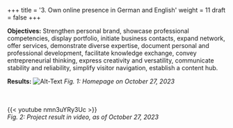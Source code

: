 +++
title = '3. Own online presence in German and English'
weight = 11
draft = false
+++

**Objectives:** Strengthen personal brand, showcase professional competencies, display portfolio, initiate business contacts, expand network, offer services, demonstrate diverse expertise, document personal and professional development, facilitate knowledge exchange, convey entrepreneurial thinking, express creativity and versatility, communicate stability and reliability, simplify visitor navigation, establish a content hub.  

**Results:**
![Alt-Text](/img/p3.1.jpg)
*Fig. 1: Homepage on October 27, 2023*  
</br></br>  


{{< youtube nmn3uYRy3Uc >}}  
*Fig. 2: Project result in video, as of October 27, 2023*



